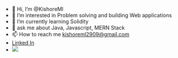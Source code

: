 - 👋 Hi, I’m @KishoreMl
- 👀 I’m interested in Problem solving and building Web applications
- 🌱 I’m currently learning Solidity 
- 💭 ask me about Java, Javascript, MERN Stack
- 📫 How to reach me  kishoreml2909@gmail.com
- <a href="https://www.linkedin.com/in/kishore-ml-4529411a0/"> Linked In </a>
- <a href="https://www.linkedin.com/in/kishore-ml-4529411a0/"><img src="![image](https://user-images.githubusercontent.com/86340165/229342719-ff8262e5-3447-48c1-a506-2d70546678c0.png)
"></a>


<!---!

KishoreMl/KishoreMl is a ✨ special ✨ repository because its `README.md` (this file) appears on your GitHub profile.
You can click the Preview link to take a look at your changes.
--->
